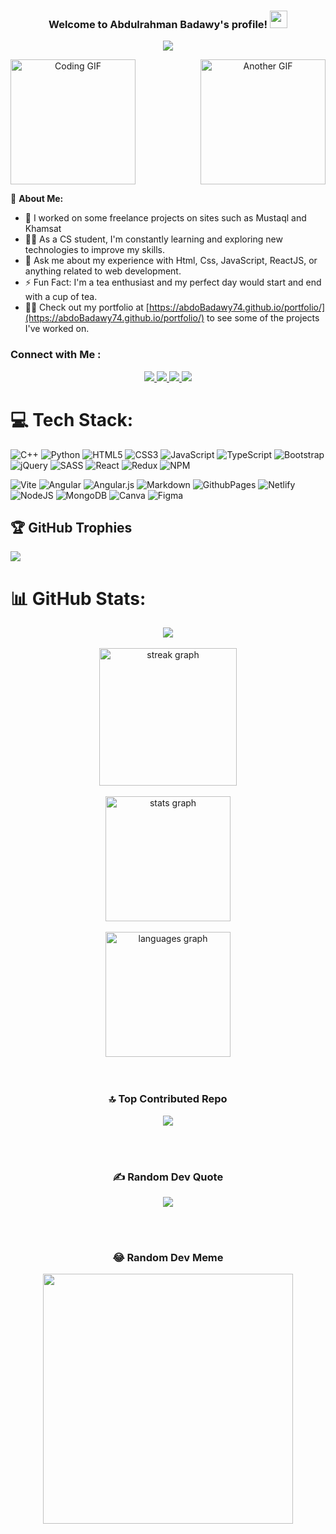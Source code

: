 <h3 align="center">
  Welcome to Abdulrahman Badawy's profile!
  <img src="https://media.giphy.com/media/hvRJCLFzcasrR4ia7z/giphy.gif" width="28">
</h3>

<!-- Typing SVG by DenverCoder1 - https://github.com/DenverCoder1/readme-typing-svg -->
<p align="center">
  <a href="https://github.com/DenverCoder1/readme-typing-svg"><img src="https://readme-typing-svg.herokuapp.com/?lines=Front-End%20Developer..;Every%20Day%20can%20be%20Start..&font=Fira%20Code&center=true&width=440&height=45&color=f75c7e&vCenter=true&size=22"></a>
</p>

<div align="center"  style=" width: 100%; display: flex; justify-content: space-between;">
  <img src="https://c.tenor.com/_DOBjnGspYAAAAAM/code-coding.gif" width="200" alt="Coding GIF">
  <img src="https://media.giphy.com/media/HscDLzkO8EOTmgkhQP/giphy.gif" width="200" alt="Another GIF">
</div>



🚀 **About Me:**
- 🏢 I worked on some freelance projects on sites such as Mustaql and Khamsat
- 👨‍💻 As a CS student, I'm constantly learning and exploring new technologies to improve my skills.
- 💬 Ask me about my experience with Html, Css, JavaScript, ReactJS, or anything related to web development.
- ⚡ Fun Fact: I'm a tea enthusiast and my perfect day would start and end with a cup of tea.
- 👨‍💻 Check out my portfolio at [https://abdoBadawy74.github.io/portfolio/](https://abdoBadawy74.github.io/portfolio/) to see some of the projects I've worked on.

### Connect with Me :

<div align="center">
  <a href="https://www.linkedin.com/in/abdulrahman-badawy-7bb072258/" target="_blank">
    <img src="https://img.shields.io/badge/-Abdulrahman%20Badawy-0077B5?style=for-the-badge&logo=Linkedin&logoColor=white"/>
  </a>
  <a href="https://t.me/AbdoBadawy74" target="_blank">
    <img src="https://img.shields.io/badge/𝗔𝗕𝗗𝗨𝗟𝗥𝗔𝗛𝗠𝗔𝗡 🇵🇸-0077B5?style=for-the-badge&logo=Telegram&logoColor=white"/>
  </a>  
  <a href="https://www.facebook.com/abdulrahman.badawy.9275/" target="_blank">
    <img src="https://img.shields.io/badge/-Abdulrahman%20Badawy-0077B5?style=for-the-badge&logo=facebook&logoColor=white"/>
  </a>
  <a href="https://twitter.com/abdoBadawy72" target="_blank">
    <img src="https://img.shields.io/badge/-Badawy-0077B5?style=for-the-badge&logo=twitter&logoColor=white"/>
  </a>
</div>

# 💻 Tech Stack:

![C++](https://img.shields.io/badge/c++-%2300599C.svg?style=flat&logo=c%2B%2B&logoColor=white)
![Python](https://img.shields.io/badge/python-3670A0?style=flat&logo=python&logoColor=ffdd54)
![HTML5](https://img.shields.io/badge/html5-%23E34F26.svg?style=flat&logo=html5&logoColor=white)
![CSS3](https://img.shields.io/badge/css3-%231572B6.svg?style=flat&logo=css3&logoColor=white)
![JavaScript](https://img.shields.io/badge/javascript-%23323330.svg?style=flat&logo=javascript&logoColor=%23F7DF1E)
![TypeScript](https://img.shields.io/badge/typescript-%23007ACC.svg?style=flat&logo=typescript&logoColor=white)
![Bootstrap](https://img.shields.io/badge/bootstrap-%238511FA.svg?style=flat&logo=bootstrap&logoColor=white)
![jQuery](https://img.shields.io/badge/jquery-%230769AD.svg?style=flat&logo=jquery&logoColor=white)
![SASS](https://img.shields.io/badge/SASS-hotpink.svg?style=flat&logo=SASS&logoColor=white)
![React](https://img.shields.io/badge/react-%2320232a.svg?style=flat&logo=react&logoColor=%2361DAFB)
![Redux](https://img.shields.io/badge/redux-%23593d88.svg?style=flat&logo=redux&logoColor=white)
![NPM](https://img.shields.io/badge/NPM-%23CB3837.svg?style=flat&logo=npm&logoColor=white)

![Vite](https://img.shields.io/badge/vite-%23646CFF.svg?style=flat&logo=vite&logoColor=white)
![Angular](https://img.shields.io/badge/angular-%23DD0031.svg?style=flat&logo=angular&logoColor=white)
![Angular.js](https://img.shields.io/badge/angular.js-%23E23237.svg?style=flat&logo=angularjs&logoColor=white)
![Markdown](https://img.shields.io/badge/markdown-%23000000.svg?style=flat&logo=markdown&logoColor=white)
![GithubPages](https://img.shields.io/badge/github%20pages-121013?style=flat&logo=github&logoColor=white)
![Netlify](https://img.shields.io/badge/netlify-%23000000.svg?style=flat&logo=netlify&logoColor=#00C7B7)
![NodeJS](https://img.shields.io/badge/node.js-6DA55F?style=flat&logo=node.js&logoColor=white)
![MongoDB](https://img.shields.io/badge/MongoDB-%234ea94b.svg?style=flat&logo=mongodb&logoColor=white)
![Canva](https://img.shields.io/badge/Canva-%2300C4CC.svg?style=flat&logo=Canva&logoColor=white)
![Figma](https://img.shields.io/badge/figma-%23F24E1E.svg?style=flat&logo=figma&logoColor=white)


## 🏆 GitHub Trophies
  
  ![](https://github-profile-trophy.vercel.app/?username=abdoBadawy74&theme=flat&no-frame=true&no-bg=false&margin-w=10)


# 📊 GitHub Stats:

<div align="center">
  <a href="https://komarev.com/ghpvc/?username=abdoBadawy74&style=for-the-badge">
    <img src="https://komarev.com/ghpvc/?username=abdoBadawy74&style=for-the-badge";>
  </a>
  <br/>
  <br/>
      
  <img src="https://streak-stats.demolab.com?user=abdoBadawy74&locale=en&mode=daily&theme=dark&hide_border=false&border_radius=5&order=3" height="220" alt="streak graph"  />
  <br/>
  <br/>
  <img src="https://github-readme-stats.vercel.app/api?username=abdoBadawy74&hide_title=false&hide_rank=false&show_icons=true&include_all_commits=false&count_private=true&disable_animations=false&theme=dark&locale=en&hide_border=false" height="200" alt="stats graph"  />
  <br/>
  <br/>
  <img src="https://github-readme-stats.vercel.app/api/top-langs?username=abdoBadawy74&locale=en&hide_title=false&layout=compact&card_width=320&langs_count=5&theme=dracula&hide_border=false" height="200" alt="languages graph"  />
</div>

<div align="center">
  <br/>
  <br/>
  
  ### 🔝 Top Contributed Repo
  ![](https://github-contributor-stats.vercel.app/api?username=abdobadawy74&limit=5&theme=dark&combine_all_yearly_contributions=true)
  
  <br/>
  <br/>
  
  ### ✍️ Random Dev Quote
  ![](https://quotes-github-readme.vercel.app/api?type=vetical&theme=dark)

  <br/>
  <br/>
  
### 😂 Random Dev Meme
<img src='https://randommeme-five.vercel.app/' style="height: 400px;"/>

</div>
